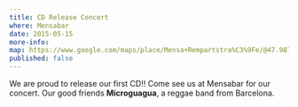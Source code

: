 ```yaml
---
title: CD Release Concert
where: Mensabar
date: 2015-05-15
more-info:
map: https://www.google.com/maps/place/Mensa+Rempartstra%C3%9Fe/@47.9873111,7.79642,12z/data=!4m5!1m2!2m1!1smensabar+freiburg!3m1!1s0x47911c9f0a10dd83:0xd5185c6c18c172c9
published: false
---
```


We are proud to release our first CD!! Come see us at Mensabar for our concert. Our good friends **Microguagua**, a reggae band from Barcelona.
